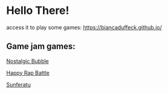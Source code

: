 # Hello There!
access it to play some games: https://biancaduffeck.github.io/
## Game jam games:

[Nostalgic Bubble](https://globalgamejam.org/games/2025/nostalgic-bubble-5)

[Happy Rap Battle](https://globalgamejam.org/games/2024/happy-rap-battle-5)

[Sunferatu](https://v3.globalgamejam.org/2022/games/sunferatu-2)



